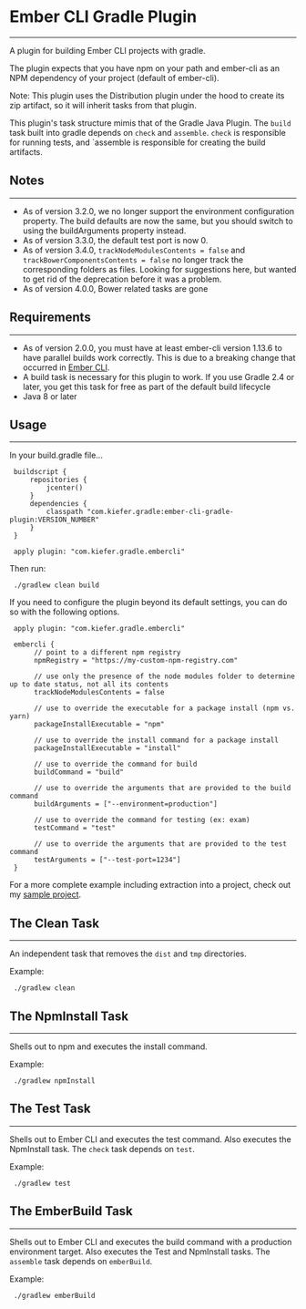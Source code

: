 # Ember CLI Gradle Plugin
---------

A plugin for building Ember CLI projects with gradle.

The plugin expects that you have npm on your path and ember-cli as an NPM dependency of your project (default of ember-cli).

Note: This plugin uses the Distribution plugin under the hood to create its zip artifact, so it will inherit tasks from that plugin.

This plugin's task structure mimis that of the Gradle Java Plugin. The `build` task built into gradle depends on `check` and `assemble`. `check` is responsible for running tests, and `assemble is responsible for creating the build artifacts.

## Notes
---------

 - As of version 3.2.0, we no longer support the environment configuration property. The build defaults are now the same, but you should switch to using the buildArguments property instead.
 - As of version 3.3.0, the default test port is now 0.
 - As of version 3.4.0, `trackNodeModulesContents = false` and `trackBowerComponentsContents = false` no longer track the corresponding folders as files. Looking for suggestions here, but wanted to get rid of the deprecation before it was a problem.
 - As of version 4.0.0, Bower related tasks are gone

## Requirements
---------

 - As of version 2.0.0, you must have at least ember-cli version 1.13.6 to have parallel builds work correctly. This is due to a breaking change that occurred in [Ember CLI](https://github.com/ember-cli/ember-cli/pull/3239).
 - A build task is necessary for this plugin to work. If you use Gradle 2.4 or later, you get this task for free as part of the default build lifecycle
 - Java 8 or later

## Usage
---------

In your build.gradle file...

     buildscript {
         repositories {
             jcenter()
         }
         dependencies {
             classpath "com.kiefer.gradle:ember-cli-gradle-plugin:VERSION_NUMBER"
         }
     }

     apply plugin: "com.kiefer.gradle.embercli"

Then run:

     ./gradlew clean build

If you need to configure the plugin beyond its default settings, you can do so with the following options.

     apply plugin: "com.kiefer.gradle.embercli"

     embercli {
          // point to a different npm registry
          npmRegistry = "https://my-custom-npm-registry.com"

          // use only the presence of the node modules folder to determine up to date status, not all its contents
          trackNodeModulesContents = false

          // use to override the executable for a package install (npm vs. yarn)
          packageInstallExecutable = "npm"
          
          // use to override the install command for a package install
          packageInstallExecutable = "install"

          // use to override the command for build
          buildCommand = "build"

          // use to override the arguments that are provided to the build command
          buildArguments = ["--environment=production"]

          // use to override the command for testing (ex: exam)
          testCommand = "test"

          // use to override the arguments that are provided to the test command
          testArguments = ["--test-port=1234"]
     }

For a more complete example including extraction into a project, check out my [sample project](https://github.com/benkiefer/gradle-ember-cli-example).

## The Clean Task
---------

An independent task that removes the `dist` and `tmp` directories.

Example:

     ./gradlew clean

## The NpmInstall Task
---------

Shells out to npm and executes the install command.

Example:

     ./gradlew npmInstall

## The Test Task
---------

Shells out to Ember CLI and executes the test command. Also executes the NpmInstall task. The `check` task depends on `test`.

Example:

     ./gradlew test

## The EmberBuild Task
---------

Shells out to Ember CLI and executes the build command with a production environment target. Also executes the Test and NpmInstall tasks. The `assemble` task depends on `emberBuild`.

Example:

     ./gradlew emberBuild
